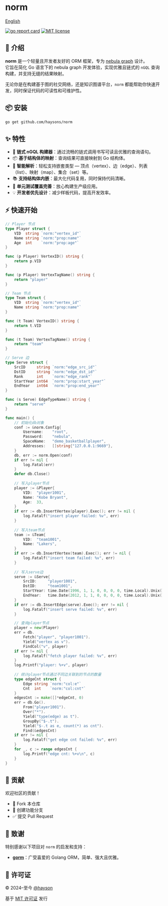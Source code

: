 # norm

[English](README.md)

[![go report card](https://goreportcard.com/badge/haysons/norm)](https://goreportcard.com/report/github.com/haysons/norm)
[![MIT license](https://img.shields.io/badge/license-MIT-brightgreen.svg)](https://opensource.org/licenses/MIT)

## 🚀 介绍

**norm** 是一个轻量且开发者友好的 ORM 框架，专为 [nebula graph](https://nebula-graph.io) 设计。  
它旨在简化 Go 语言下的 nebula graph 开发体验，实现优雅且链式的 `nGQL` 查询构建，并支持无缝的结果映射。

无论你是在构建基于图的社交网络，还是知识图谱平台，`norm` 都能帮助你快速开发，同时保证代码的可读性和可维护性。

## 📦 安装

```bash
go get github.com/haysons/norm
```

## ✨ 特性

- 🔗 **链式 nGQL 构建器**：通过流畅的链式调用书写可读且优雅的查询语句。
- 📦 **基于结构体的映射**：查询结果可直接映射到 Go 结构体。
- 🧠 **智能解析**：轻松支持嵌套类型 — 顶点（vertex）、边（edge）、列表（list）、映射（map）、集合（set）等。
- 📚 **支持结构体内嵌**：最大化代码复用，同时保持代码清晰。
- 🧪 **单元测试覆盖完善**：放心构建生产级应用。
- 💡 **开发者优先设计**：减少样板代码，提高开发效率。

## ⚡ 快速开始

``` go
// Player 节点
type Player struct {
    VID  string `norm:"vertex_id"`
    Name string `norm:"prop:name"`
    Age  int    `norm:"prop:age"`
}

func (p Player) VertexID() string {
    return p.VID
}

func (p Player) VertexTagName() string {
    return "player"
}

// Team 节点
type Team struct {
    VID  string `norm:"vertex_id"`
    Name string `norm:"prop:name"`
}

func (t Team) VertexID() string {
    return t.VID
}

func (t Team) VertexTagName() string {
    return "team"
}

// Serve 边
type Serve struct {
    SrcID     string `norm:"edge_src_id"`
    DstID     string `norm:"edge_dst_id"`
    Rank      int    `norm:"edge_rank"`
    StartYear int64  `norm:"prop:start_year"`
    EndYear   int64  `norm:"prop:end_year"`
}

func (s Serve) EdgeTypeName() string {
    return "serve"
}

func main() {
    // 初始化db对象
    conf := &norm.Config{
        Username:    "root",
        Password:    "nebula",
        SpaceName:   "demo_basketballplayer",
        Addresses:   []string{"127.0.0.1:9669"},
    }
    db, err := norm.Open(conf)
    if err != nil {
        log.Fatal(err)
    }
    defer db.Close()
    
    // 写入player节点
    player := &Player{
        VID:  "player1001",
        Name: "Kobe Bryant",
        Age:  33,
    }
    if err := db.InsertVertex(player).Exec(); err != nil {
        log.Fatalf("insert player failed: %v", err)
    }
    
    // 写入team节点
    team := &Team{
        VID:  "team1001",
        Name: "Lakers",
    }
    if err := db.InsertVertex(team).Exec(); err != nil {
        log.Fatalf("insert team failed: %v", err)
    }
    
    // 写入serve边
    serve := &Serve{
        SrcID:     "player1001",
        DstID:     "team1001",
        StartYear: time.Date(1996, 1, 1, 0, 0, 0, 0, time.Local).Unix(),
        EndYear:   time.Date(2012, 1, 1, 0, 0, 0, 0, time.Local).Unix(),
    }
    if err := db.InsertEdge(serve).Exec(); err != nil {
        log.Fatalf("insert serve failed: %v", err)
    }

    // 查询player节点
    player = new(Player)
    err = db.
        Fetch("player", "player1001").
        Yield("vertex as v").
        FindCol("v", player)
    if err != nil {
        log.Fatalf("fetch player failed: %v", err)
    }
    log.Printf("player: %+v", player)
    
    // 统计player节点通过不同边关联到的节点的数量
    type edgeCnt struct {
        Edge string `norm:"col:e"`
        Cnt  int    `norm:"col:cnt"`
    }
    edgesCnt := make([]*edgeCnt, 0)
    err = db.Go().
        From("player1001").
        Over("*").
        Yield("type(edge) as t").
        GroupBy("$-.t").
        Yield("$-.t as e, count(*) as cnt").
        Find(&edgesCnt)
    if err != nil {
        log.Fatalf("get edge cnt failed: %v", err)
    }
    for _, c := range edgesCnt {
        log.Printf("edge cnt: %+v\n", c)
    }
}
```

## 🤝 贡献

欢迎社区的贡献！

- 🍴 Fork 本仓库
- 🔧 创建功能分支
- ✅ 提交 Pull Request

## 🙏 致谢

特别感谢以下项目对 `norm` 的启发和支持：

- [**gorm**](https://gorm.io)：广受喜爱的 Golang ORM，简单、强大且优雅。

## 📄 许可证

© 2024–至今 [@hayson](https://github.com/haysons)

基于 [MIT 许可证](./LICENSE) 发行
